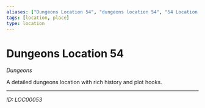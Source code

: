 ```yaml
---
aliases: ["Dungeons Location 54", "dungeons location 54", "54 Location Dungeons"]
tags: [location, place]
type: location
---
```


# Dungeons Location 54

*Dungeons*

A detailed dungeons location with rich history and plot hooks.

---
*ID: LOC00053*